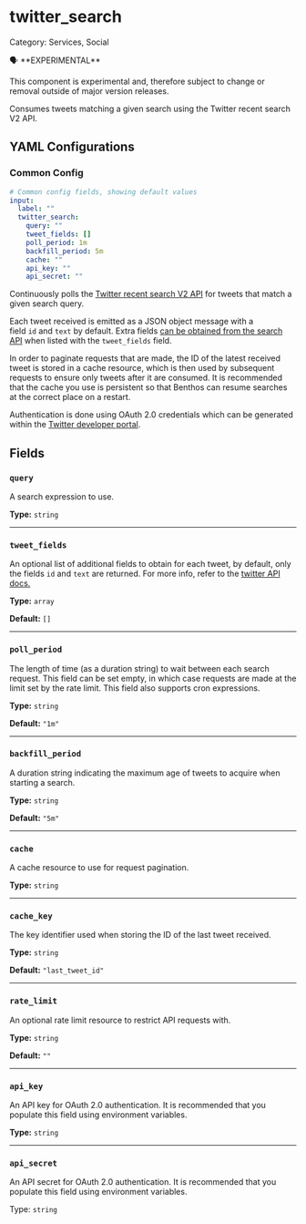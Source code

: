 # twitter_search

Category: Services, Social

<aside>
🗣 **EXPERIMENTAL**

This component is experimental and, therefore subject to change or removal outside of major version releases.

</aside>

Consumes tweets matching a given search using the Twitter recent search V2 API.

## YAML Configurations

### Common Config

```yaml
# Common config fields, showing default values
input:
  label: ""
  twitter_search:
    query: ""
    tweet_fields: []
    poll_period: 1m
    backfill_period: 5m
    cache: ""
    api_key: ""
    api_secret: ""
```

Continuously polls the [Twitter recent search V2 API](https://developer.twitter.com/en/docs/twitter-api/tweets/search/api-reference/get-tweets-search-recent) for tweets that match a given search query.

Each tweet received is emitted as a JSON object message with a field `id` and `text` by default. Extra fields [can be obtained from the search API](https://developer.twitter.com/en/docs/twitter-api/fields) when listed with the `tweet_fields` field.

In order to paginate requests that are made, the ID of the latest received tweet is stored in a cache resource, which is then used by subsequent requests to ensure only tweets after it are consumed. It is recommended that the cache you use is persistent so that Benthos can resume searches at the correct place on a restart.

Authentication is done using OAuth 2.0 credentials which can be generated within the [Twitter developer portal](https://developer.twitter.com/).

## Fields[](https://www.benthos.dev/docs/components/inputs/twitter_search#fields)

### `query`[](https://www.benthos.dev/docs/components/inputs/twitter_search#query)

A search expression to use.

**Type:** `string`

---

### `tweet_fields`[](https://www.benthos.dev/docs/components/inputs/twitter_search#tweet_fields)

An optional list of additional fields to obtain for each tweet, by default, only the fields `id` and `text` are returned. For more info, refer to the [twitter API docs.](https://developer.twitter.com/en/docs/twitter-api/fields)

**Type:** `array`

**Default:** `[]`

---

### `poll_period`[](https://www.benthos.dev/docs/components/inputs/twitter_search#poll_period)

The length of time (as a duration string) to wait between each search request. This field can be set empty, in which case requests are made at the limit set by the rate limit. This field also supports cron expressions.

**Type:** `string`

**Default:** `"1m"`

---

### `backfill_period`[](https://www.benthos.dev/docs/components/inputs/twitter_search#backfill_period)

A duration string indicating the maximum age of tweets to acquire when starting a search.

**Type:** `string`

**Default:** `"5m"`

---

### `cache`[](https://www.benthos.dev/docs/components/inputs/twitter_search#cache)

A cache resource to use for request pagination.

**Type:** `string`

---

### `cache_key`[](https://www.benthos.dev/docs/components/inputs/twitter_search#cache_key)

The key identifier used when storing the ID of the last tweet received.

**Type:** `string`

**Default:** `"last_tweet_id"`

---

### `rate_limit`[](https://www.benthos.dev/docs/components/inputs/twitter_search#rate_limit)

An optional rate limit resource to restrict API requests with.

**Type:** `string`

**Default:** `""`

---

### `api_key`[](https://www.benthos.dev/docs/components/inputs/twitter_search#api_key)

An API key for OAuth 2.0 authentication. It is recommended that you populate this field using environment variables.

**Type:** `string`

---

### `api_secret`[](https://www.benthos.dev/docs/components/inputs/twitter_search#api_secret)

An API secret for OAuth 2.0 authentication. It is recommended that you populate this field using environment variables.

Type: `string`
